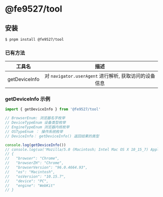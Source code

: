 # @fe9527/tool

## 安装

```bash
$ pnpm install @fe9527/tool
```

### 已有方法

|         工具名          |              描述              |
|:--------------------:|:----------------------------:|
|          getDeviceInfo          | 对 `navigator.userAgent` 进行解析, 获取访问的设备信息 |


### getDeviceInfo 示例

```js
import { getDeviceInfo } from '@fe9527/tool'

// BrowserEnum: 浏览器名字枚举
// DeviceTypeEnum 设备类型枚举
// EngineTypeEnum 浏览器内核枚举
// OSTypeEnum ： 操作系统枚举
// DeviceInfo： getDeviceInfo() 返回结果的类型

console.log(getDeviceInfo())
// console.log(ua('Mozilla/5.0 (Macintosh; Intel Mac OS X 10_15_7) AppleWebKit/537.36 (KHTML, like Gecko) Chrome/96.0.4664.93 Safari/537.36'))
// {
//   "browser": "Chrome",
//   "browserZH": "Chrome",
//   "browserVersion": "96.0.4664.93",
//   "os": "Macintosh",
//   "osVersion": "10.15.7",
//   "device": "PC",
//   "engine": "WebKit"
// }
```